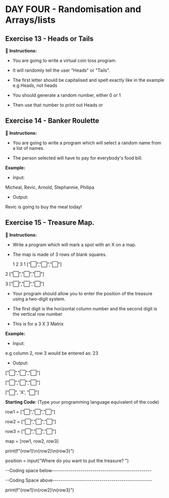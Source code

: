 # DAY FOUR -  Randomisation and Arrays/lists

## Exercise 13 - Heads or Tails

📌 **Instructions:**

+ You are going to write a virtual coin toss program.

+ It will randomly tell the user "Heads" or "Tails".

+ The first letter should be capitalised and spelt exactly like in the example e.g Heads, not heads

+ You should generate a random number, either 0 or 1

+ Then use that number to print out Heads or 


## Exercise 14 - Banker Roulette

📌 **Instructions:**

+ You are going to write a program which will select a random name from a list of names.

+ The person selected will have to pay for everybody's food bill.


**Example:**

+ Input:

Micheal, Revic, Arnold, Stephannie, Philipa

+ Output:

Revic is going to buy the meal today!


## Exercise 15 - Treasure Map.

📌 **Instructions:**

+ Write a program which will mark a spot with an X on a map.

+ The map is made of 3 rows of blank squares.

     1    2     3
1 ["⬜️","⬜️","⬜️"]

2 ["⬜️","⬜️","⬜️"]

3 ["⬜️","⬜️","⬜️"]

+ Your program should allow you to enter the position of the treasure using a two-digit system.

+ The first digit is the horizontal column number and the second digit is the vertical row number

+ This is for a 3 X 3 Matrix

**Example:** 

+ Input:

e.g column 2, row 3 would be entered as: 23

+ Output:

["⬜️","⬜️","⬜️"]

["⬜️","⬜️","⬜️"]

["⬜️", 'X', "⬜️"]

**Starting Code**: (Type your programming language equivalent of the code)

row1 = ["⬜️","⬜️","⬜️"]

row2 = ["⬜️","⬜️","⬜️"]

row3 = ["⬜️","⬜️","⬜️"]

map = [row1, row2, row3]

print(f"{row1}\n{row2}\n{row3}")

position = input("Where do you want to put the treasure? ")

--Coding space below-------------------------------------------------









--Coding Space above-------------------------------------------------

print(f"{row1}\n{row2}\n{row3}")